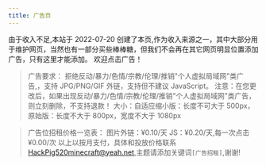 ```yaml
---
title: 广告页
---
```


由于收入不足,本站于 2022-07-20 创建了本页,作为收入来源之一，其中大部分用于维护网页，当然也有一部分买些棒棒糖，但我们不会再在其它网页明显位置添加广告，只有这里才能添加。
欢迎点击广告！

> 广告要求：
> 拒绝反动/暴力/色情/宗教/伦理/推销"个人虚拟局域网"类广告,，支持 JPG/PNG/GIF 外链，支持但不建议 JavaScript。
> 注意：在您更改后，如果出现反动/暴力/色情/宗教/伦理/推销"个人虚拟局域网"类广告，则立刻删除，不支持退款！
> 大小：自适应缩小版：长度不可大于 500px，原始版：长度不大于 800px，宽度不大于 1080px

> 广告位招租价格一览表：
> 图片外链：¥0.10/天
> JS：¥0.20/天,每一次点击 ¥0.00/次
> 以上以按月支付，具体和投放价格联系<HackPig520minecraft@yeah.net>,主题请添加关键词`[广告招租]`,谢谢!

